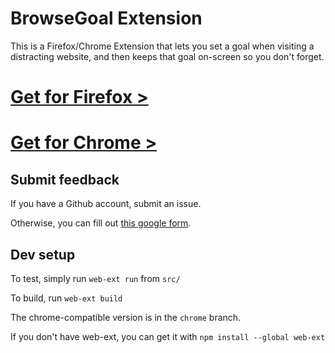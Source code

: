 # BrowseGoal Extension

This is a Firefox/Chrome Extension that lets you set a goal when visiting a distracting website, and then keeps that goal on-screen so you don't forget.

# [Get for Firefox >](https://addons.mozilla.org/en-US/firefox/addon/browsegoal/)

# [Get for Chrome >](https://chrome.google.com/webstore/detail/browsegoal/fbjhfmebbdkmhgpmofcibfhegpiafpof)

## Submit feedback

If you have a Github account, submit an issue.

Otherwise, you can fill out [this google form](https://docs.google.com/forms/d/e/1FAIpQLSff96E7fury-1CBg1Tk5JN8ocEflXP98AC5Nd6rs89Q5IXIcQ/viewform?usp=sf_link).

## Dev setup
To test, simply run `web-ext run` from `src/`

To build, run `web-ext build`

The chrome-compatible version is in the `chrome` branch.

If you don't have web-ext, you can get it with `npm install --global web-ext`